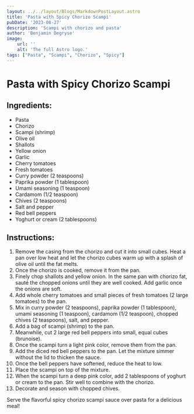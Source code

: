 ```yaml
---
layout: ../../layout/Blogs/MarkdownPostLayout.astro
title: 'Pasta with Spicy Chorizo Scampi'
pubDate: '2023-08-27'
description: 'Scampi with chorizo and pasta'
author: 'Benjamin Degryse'
image:
    url: ''
    alt: 'The full Astro logo.'
tags: ["Pasta", "Scampi", "Chorizo", "Spicy"]
---
```



# Pasta with Spicy Chorizo Scampi

## Ingredients:
- Pasta
- Chorizo
- Scampi (shrimp)
- Olive oil
- Shallots
- Yellow onion
- Garlic
- Cherry tomatoes
- Fresh tomatoes
- Curry powder (2 teaspoons)
- Paprika powder (1 tablespoon)
- Umami seasoning (1 teaspoon)
- Cardamom (1/2 teaspoon)
- Chives (2 teaspoons)
- Salt and pepper
- Red bell peppers
- Yoghurt or cream (2 tablespoons)

## Instructions:
1. Remove the casing from the chorizo and cut it into small cubes. Heat a pan over low heat and let the chorizo cubes warm up with a splash of olive oil until the fat melts.
2. Once the chorizo is cooked, remove it from the pan.
3. Finely chop shallots and yellow onion. In the same pan with chorizo fat, sauté the chopped onions until they are well cooked. Add garlic once the onions are soft.
4. Add whole cherry tomatoes and small pieces of fresh tomatoes (2 large tomatoes) to the pan.
5. Mix in curry powder (2 teaspoons), paprika powder (1 tablespoon), umami seasoning (1 teaspoon), cardamom (1/2 teaspoon), chopped chives (2 teaspoons), salt, and pepper.
6. Add a bag of scampi (shrimp) to the pan.
7. Meanwhile, cut 2 large red bell peppers into small, equal cubes (brunoise).
8. Once the scampi turn a light pink color, remove them from the pan.
9. Add the diced red bell peppers to the pan. Let the mixture simmer without the lid to thicken the sauce.
10. Once the bell peppers have softened, reduce the heat to low.
11. Place the scampi on top of the mixture.
12. When the scampi turn a deep pink color, add 2 tablespoons of yoghurt or cream to the pan. Stir well to combine with the chorizo.
13. Decorate and season with chopped chives.

Serve the flavorful spicy chorizo scampi sauce over pasta for a delicious meal!
